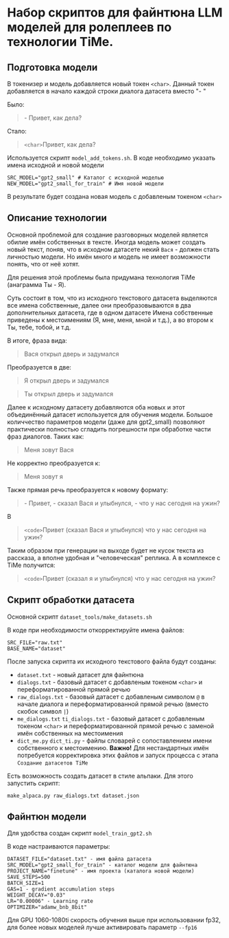 # Набор скриптов для файнтюна LLM моделей для ролеплеев по технологии TiMe. 


## Подготовка модели

В токенизер и модель добавляется новый токен `<char>`. Данный токен добавляется в начало каждой строки диалога датасета вместо "- "

Было:

>\- Привет, как дела?

Стало:

>`<char>`Привет, как дела?

Используется скрипт `model_add_tokens.sh`. В коде необходимо указать имена исходной и новой модели
```
SRC_MODEL="gpt2_small" # Каталог с исходной моделью
NEW_MODEL="gpt2_small_for_train" # Имя новой модели
```

В результате будет создана новая модель с добавленым токеном `<char>`

## Описание технологии

Основной проблемой для создание разговорных моделей является обилие имён собственных в тексте. Иногда модель может создать новый текст, поняв, что в исходном датасете некий `Вася` - должен стать личностью модели. Но имён много и модель не имеет возможности понять, что от неё хотят.

Для решения этой проблемы была придумана технология TiMe (анаграмма Ты - Я).

Суть состоит в том, что из исходного текстового датасета выделяются все имена собственные, далее они преобразовываются в два дополнительных датасета, где в одном датасете Имена собственные приведены к местоимениям (Я, мне, меня, мной и т.д.), а во втором к Ты, тебе, тобой, и т.д.

В итоге, фраза вида:

> Вася открыл дверь и задумался

Преобразуется в две:
 
> Я открыл дверь и задумался

> Ты открыл дверь и задумался

Далее к исходному датасету добавляются оба новых и этот объединённый датасет используется для обучения модели. Большое количчество параметров модели (даже для gpt2_small) позволяют практически полностью сгладить погрешности при обработке части фраз диалогов. Таких как:

>Меня зовут Вася

Не корректно преобразуется к:

>Меня зовут я


Также прямая речь преобразуется к новому формату:

>\- Привет, - сказал Вася и улыбнулся, - что у нас сегодня на ужин?

В

>`<code>`Привет (сказал Вася и улыбнулся) что у нас сегодня на ужин?

Таким образом при генерации на выходе будет не кусок текста из рассказа, а вполне удобная и "человеческая" реплика. А в комплексе с TiMe получится:

>`<code>`Привет (сказал я и улыбнулся) что у нас сегодня на ужин?

## Скрипт обработки датасета

Основной скрипт `dataset_tools/make_datasets.sh`

В коде при необходимости откорректируйте имена файлов:
```
SRC_FILE="raw.txt"
BASE_NAME="dataset"
```

После запуска скрипта их исходного текстового файла будут созданы:

- `dataset.txt` - новый датасет для файнтюна
- `dialogs.txt` - базовый датасет с добавленым токеном `<char>` и переформатированной прямой речью
- `raw_dialogs.txt` - базовый датасет с добавленым символом `@` в начале диалога и переформатированной прямой речью (вместо скобок символ `|`)
- `me_dialogs.txt` `ti_dialogs.txt` - базовый датасет с добавленым токеном `<char>` и переформатированной прямой речью с заменой имён собственных на местоимения
- `dict_me.py` `dict_ti.py` - файлы словарей с сопоставлением имени собственного к местоимению. **Важно!** Для нестандартных имён потребуется корректировка этих файлов и запуск процесса с этапа `Создание датасетов TiMe`

Есть возможность создать датасет в стиле альпаки. Для этого запустить скрипт:

`make_alpaca.py raw_dialogs.txt dataset.json`

## Файнтюн модели

Для удобства создан скрипт `model_train_gpt2.sh`

В коде настраиваются параметры:

```
DATASET_FILE="dataset.txt" - имя файла датасета
SRC_MODEL="gpt2_small_for_train" - каталог модели для файнтюна
PROJECT_NAME="finetune" - имя проекта (каталога новой модели)
SAVE_STEPS=500
BATCH_SIZE=1
GAS=1 - gradient accumulation steps
WEIGHT_DECAY="0.03"
LR="0.00006" - Learning rate
OPTIMIZER="adamw_bnb_8bit"
```

Для GPU 1060-1080ti скорость обучения выше при использовании fp32, для более новых моделей лучше активировать параметр `--fp16`

